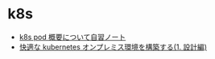 
# k8s


* [k8s pod 概要について自習ノート](https://qiita.com/MahoTakara/items/f5130bb6e9e493c46c6b)
* [快適な kubernetes オンプレミス環境を構築する(1. 設計編)](https://qiita.com/kaishuu0123/items/0f5f4dfca637f9a00676)



